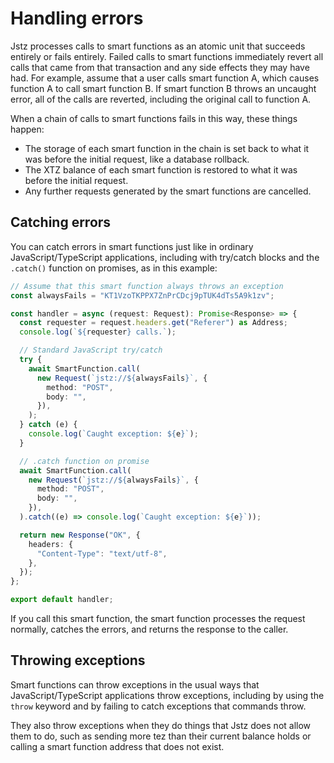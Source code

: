 # Handling errors

Jstz processes calls to smart functions as an atomic unit that succeeds entirely or fails entirely.
Failed calls to smart functions immediately revert all calls that came from that transaction and any side effects they may have had.
For example, assume that a user calls smart function A, which causes function A to call smart function B.
If smart function B throws an uncaught error, all of the calls are reverted, including the original call to function A.

When a chain of calls to smart functions fails in this way, these things happen:

- The storage of each smart function in the chain is set back to what it was before the initial request, like a database rollback.
- The XTZ balance of each smart function is restored to what it was before the initial request.
- Any further requests generated by the smart functions are cancelled.

## Catching errors

You can catch errors in smart functions just like in ordinary JavaScript/TypeScript applications, including with try/catch blocks and the `.catch()` function on promises, as in this example:

```typescript
// Assume that this smart function always throws an exception
const alwaysFails = "KT1VzoTKPPX7ZnPrCDcj9pTUK4dTs5A9k1zv";

const handler = async (request: Request): Promise<Response> => {
  const requester = request.headers.get("Referer") as Address;
  console.log(`${requester} calls.`);

  // Standard JavaScript try/catch
  try {
    await SmartFunction.call(
      new Request(`jstz://${alwaysFails}`, {
        method: "POST",
        body: "",
      }),
    );
  } catch (e) {
    console.log(`Caught exception: ${e}`);
  }

  // .catch function on promise
  await SmartFunction.call(
    new Request(`jstz://${alwaysFails}`, {
      method: "POST",
      body: "",
    }),
  ).catch((e) => console.log(`Caught exception: ${e}`));

  return new Response("OK", {
    headers: {
      "Content-Type": "text/utf-8",
    },
  });
};

export default handler;
```

If you call this smart function, the smart function processes the request normally, catches the errors, and returns the response to the caller.

## Throwing exceptions

Smart functions can throw exceptions in the usual ways that JavaScript/TypeScript applications throw exceptions, including by using the `throw` keyword and by failing to catch exceptions that commands throw.

They also throw exceptions when they do things that Jstz does not allow them to do, such as sending more tez than their current balance holds or calling a smart function address that does not exist.
